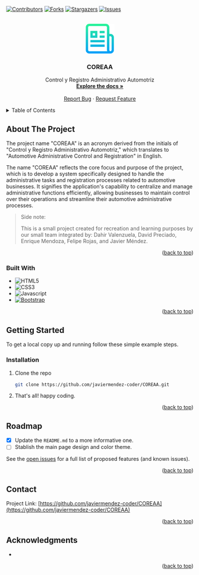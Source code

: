<div id="top"></div>



<!-- PROJECT SHIELDS -->
[![Contributors][contributors-shield]][contributors-url]
[![Forks][forks-shield]][forks-url]
[![Stargazers][stars-shield]][stars-url]
[![Issues][issues-shield]][issues-url]



<!-- PROJECT LOGO -->
<br />
<div align="center">
  <a href="https://github.com/javiermendez-coder/COREAA">
    <img src="images/readme-logo.png" alt="Logo" width="80" height="80">
  </a>

<h3 align="center"><strong>COREAA</strong></h3>

  <p align="center">
    Control y Registro Administrativo Automotriz
    <br />
    <a href="https://github.com/javiermendez-coder/COREAA"><strong>Explore the docs »</strong></a>
    <br />
    <br />
    <!--
      Commented since there's no stable version or demo available yet.
      <a href="https://github.com/javiermendez-coder/COREAA">View Demo</a>
      ·
    -->
    <a href="https://github.com/javiermendez-coder/COREAA/issues">Report Bug</a>
    ·
    <a href="https://github.com/javiermendez-coder/COREAA/issues">Request Feature</a>
  </p>
</div>



<!-- TABLE OF CONTENTS -->
<details>
  <summary>Table of Contents</summary>
  <ol>
    <li>
      <a href="#about-the-project">About The Project</a>
      <ul>
        <li><a href="#built-with">Built With</a></li>
      </ul>
    </li>
    <li>
      <a href="#getting-started">Getting Started</a>
      <ul>
        <li><a href="#installation">Installation</a></li>
      </ul>
    </li>
    <li><a href="#roadmap">Roadmap</a></li>
    <li><a href="#contact">Contact</a></li>
    <li><a href="#acknowledgments">Acknowledgments</a></li>
  </ol>
</details>



<!-- ABOUT THE PROJECT -->
## About The Project

<!--
  Commented until a design for the webapp is stablish
  [![Product Name Screen Shot][product-screenshot]](https://example.com)
-->


The project name "COREAA" is an acronym derived from the initials of "Control y Registro Administrativo Automotriz," which translates to "Automotive Administrative Control and Registration" in English.

The name "COREAA" reflects the core focus and purpose of the project, which is to develop a system specifically designed to handle the administrative tasks and registration processes related to automotive businesses. It signifies the application's capability to centralize and manage administrative functions efficiently, allowing businesses to maintain control over their operations and streamline their automotive administrative processes.

> Side note:
>
> This is a small project created for recreation and learning purposes by our small team integrated by: Dahir Valenzuela, David Preciado, Enrique Mendoza, Felipe Rojas, and Javier Méndez.

<p align="right">(<a href="#top">back to top</a>)</p>



### Built With

* ![HTML5][html-shield]
* ![CSS3][css-shield]
* ![Javascript][javascript-shield]
* [![Bootstrap][bootstrap-shield]][bootstrap-url]

<p align="right">(<a href="#top">back to top</a>)</p>



<!-- GETTING STARTED -->
## Getting Started

To get a local copy up and running follow these simple example steps.

### Installation

1. Clone the repo
   ```sh
   git clone https://github.com/javiermendez-coder/COREAA.git
   ```
2. That's all! happy coding.

<p align="right">(<a href="#top">back to top</a>)</p>



<!-- USAGE EXAMPLES -->
<!--
  Commented until we stablish the requirements and milestones of the project
  ## Usage

  Use this space to show useful examples of how a project can be used. Additional screenshots, code examples and demos work well in this space. You may also link to more resources.

  _For more examples, please refer to the [Documentation](https://example.com)_

  <p align="right">(<a href="#top">back to top</a>)</p>
-->


<!-- ROADMAP -->
## Roadmap

- [x] Update the `README.md` to a more informative one.
- [ ] Stablish the main page design and color theme.

See the [open issues](https://github.com/javiermendez-coder/COREAA/issues) for a full list of proposed features (and known issues).

<p align="right">(<a href="#top">back to top</a>)</p>



<!-- CONTACT -->
## Contact

Project Link: [https://github.com/javiermendez-coder/COREAA](https://github.com/javiermendez-coder/COREAA)

<p align="right">(<a href="#top">back to top</a>)</p>



<!-- ACKNOWLEDGMENTS -->
## Acknowledgments

* []()

<p align="right">(<a href="#top">back to top</a>)</p>



<!-- MARKDOWN LINKS & IMAGES -->
<!-- https://www.markdownguide.org/basic-syntax/#reference-style-links -->
[contributors-shield]: https://img.shields.io/github/contributors/javiermendez-coder/COREAA.svg?style=for-the-badge
[contributors-url]: https://github.com/javiermendez-coder/COREAA/graphs/contributors
[forks-shield]: https://img.shields.io/github/forks/javiermendez-coder/COREAA.svg?style=for-the-badge
[forks-url]: https://github.com/javiermendez-coder/COREAA/network/members
[stars-shield]: https://img.shields.io/github/stars/javiermendez-coder/COREAA.svg?style=for-the-badge
[stars-url]: https://github.com/javiermendez-coder/COREAA/stargazers
[issues-shield]: https://img.shields.io/github/issues/javiermendez-coder/COREAA.svg?style=for-the-badge
[issues-url]: https://github.com/javiermendez-coder/COREAA/issues
[license-shield]: https://img.shields.io/github/license/javiermendez-coder/COREAA.svg?style=for-the-badge
[license-url]: https://github.com/javiermendez-coder/COREAA/blob/master/LICENSE.txt
[html-shield]: https://img.shields.io/badge/HTML5-white?style=for-the-badge&logo=html5&logoColor=orange
[css-shield]: https://img.shields.io/badge/CSS3-white?style=for-the-badge&logo=css3&logoColor=blue
[javascript-shield]: https://img.shields.io/badge/JavaScript-EEC436?style=for-the-badge&logo=javascript&logoColor=222
[bootstrap-shield]: https://img.shields.io/badge/Bootstrap-563D7C?style=for-the-badge&logo=bootstrap&logoColor=white
[bootstrap-url]: https://getbootstrap.com
[product-screenshot]: images/screenshot.png